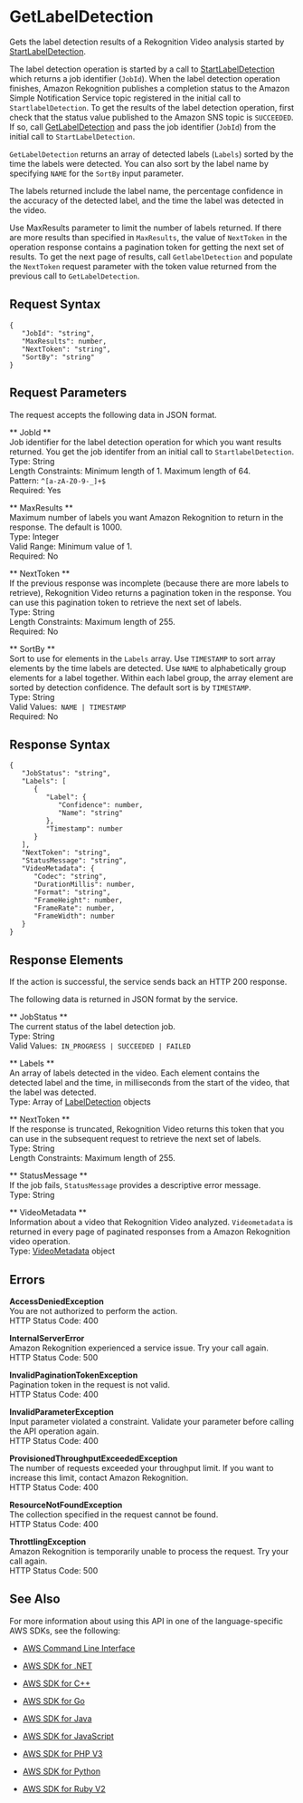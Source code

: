 # GetLabelDetection<a name="API_GetLabelDetection"></a>

Gets the label detection results of a Rekognition Video analysis started by [StartLabelDetection](API_StartLabelDetection.md)\. 

The label detection operation is started by a call to [StartLabelDetection](API_StartLabelDetection.md) which returns a job identifier \(`JobId`\)\. When the label detection operation finishes, Amazon Rekognition publishes a completion status to the Amazon Simple Notification Service topic registered in the initial call to `StartlabelDetection`\. To get the results of the label detection operation, first check that the status value published to the Amazon SNS topic is `SUCCEEDED`\. If so, call [GetLabelDetection](#API_GetLabelDetection) and pass the job identifier \(`JobId`\) from the initial call to `StartLabelDetection`\.

 `GetLabelDetection` returns an array of detected labels \(`Labels`\) sorted by the time the labels were detected\. You can also sort by the label name by specifying `NAME` for the `SortBy` input parameter\.

The labels returned include the label name, the percentage confidence in the accuracy of the detected label, and the time the label was detected in the video\.

Use MaxResults parameter to limit the number of labels returned\. If there are more results than specified in `MaxResults`, the value of `NextToken` in the operation response contains a pagination token for getting the next set of results\. To get the next page of results, call `GetlabelDetection` and populate the `NextToken` request parameter with the token value returned from the previous call to `GetLabelDetection`\.

## Request Syntax<a name="API_GetLabelDetection_RequestSyntax"></a>

```
{
   "JobId": "string",
   "MaxResults": number,
   "NextToken": "string",
   "SortBy": "string"
}
```

## Request Parameters<a name="API_GetLabelDetection_RequestParameters"></a>

The request accepts the following data in JSON format\.

 ** JobId **   
Job identifier for the label detection operation for which you want results returned\. You get the job identifer from an initial call to `StartlabelDetection`\.  
Type: String  
Length Constraints: Minimum length of 1\. Maximum length of 64\.  
Pattern: `^[a-zA-Z0-9-_]+$`   
Required: Yes

 ** MaxResults **   
Maximum number of labels you want Amazon Rekognition to return in the response\. The default is 1000\.  
Type: Integer  
Valid Range: Minimum value of 1\.  
Required: No

 ** NextToken **   
If the previous response was incomplete \(because there are more labels to retrieve\), Rekognition Video returns a pagination token in the response\. You can use this pagination token to retrieve the next set of labels\.   
Type: String  
Length Constraints: Maximum length of 255\.  
Required: No

 ** SortBy **   
Sort to use for elements in the `Labels` array\. Use `TIMESTAMP` to sort array elements by the time labels are detected\. Use `NAME` to alphabetically group elements for a label together\. Within each label group, the array element are sorted by detection confidence\. The default sort is by `TIMESTAMP`\.  
Type: String  
Valid Values:` NAME | TIMESTAMP`   
Required: No

## Response Syntax<a name="API_GetLabelDetection_ResponseSyntax"></a>

```
{
   "JobStatus": "string",
   "Labels": [ 
      { 
         "Label": { 
            "Confidence": number,
            "Name": "string"
         },
         "Timestamp": number
      }
   ],
   "NextToken": "string",
   "StatusMessage": "string",
   "VideoMetadata": { 
      "Codec": "string",
      "DurationMillis": number,
      "Format": "string",
      "FrameHeight": number,
      "FrameRate": number,
      "FrameWidth": number
   }
}
```

## Response Elements<a name="API_GetLabelDetection_ResponseElements"></a>

If the action is successful, the service sends back an HTTP 200 response\.

The following data is returned in JSON format by the service\.

 ** JobStatus **   
The current status of the label detection job\.  
Type: String  
Valid Values:` IN_PROGRESS | SUCCEEDED | FAILED` 

 ** Labels **   
An array of labels detected in the video\. Each element contains the detected label and the time, in milliseconds from the start of the video, that the label was detected\.   
Type: Array of [LabelDetection](API_LabelDetection.md) objects

 ** NextToken **   
If the response is truncated, Rekognition Video returns this token that you can use in the subsequent request to retrieve the next set of labels\.  
Type: String  
Length Constraints: Maximum length of 255\.

 ** StatusMessage **   
If the job fails, `StatusMessage` provides a descriptive error message\.  
Type: String

 ** VideoMetadata **   
Information about a video that Rekognition Video analyzed\. `Videometadata` is returned in every page of paginated responses from a Amazon Rekognition video operation\.  
Type: [VideoMetadata](API_VideoMetadata.md) object

## Errors<a name="API_GetLabelDetection_Errors"></a>

 **AccessDeniedException**   
You are not authorized to perform the action\.  
HTTP Status Code: 400

 **InternalServerError**   
Amazon Rekognition experienced a service issue\. Try your call again\.  
HTTP Status Code: 500

 **InvalidPaginationTokenException**   
Pagination token in the request is not valid\.  
HTTP Status Code: 400

 **InvalidParameterException**   
Input parameter violated a constraint\. Validate your parameter before calling the API operation again\.  
HTTP Status Code: 400

 **ProvisionedThroughputExceededException**   
The number of requests exceeded your throughput limit\. If you want to increase this limit, contact Amazon Rekognition\.  
HTTP Status Code: 400

 **ResourceNotFoundException**   
The collection specified in the request cannot be found\.  
HTTP Status Code: 400

 **ThrottlingException**   
Amazon Rekognition is temporarily unable to process the request\. Try your call again\.  
HTTP Status Code: 500

## See Also<a name="API_GetLabelDetection_SeeAlso"></a>

For more information about using this API in one of the language\-specific AWS SDKs, see the following:

+  [AWS Command Line Interface](http://docs.aws.amazon.com/goto/aws-cli/rekognition-2016-06-27/GetLabelDetection) 

+  [AWS SDK for \.NET](http://docs.aws.amazon.com/goto/DotNetSDKV3/rekognition-2016-06-27/GetLabelDetection) 

+  [AWS SDK for C\+\+](http://docs.aws.amazon.com/goto/SdkForCpp/rekognition-2016-06-27/GetLabelDetection) 

+  [AWS SDK for Go](http://docs.aws.amazon.com/goto/SdkForGoV1/rekognition-2016-06-27/GetLabelDetection) 

+  [AWS SDK for Java](http://docs.aws.amazon.com/goto/SdkForJava/rekognition-2016-06-27/GetLabelDetection) 

+  [AWS SDK for JavaScript](http://docs.aws.amazon.com/goto/AWSJavaScriptSDK/rekognition-2016-06-27/GetLabelDetection) 

+  [AWS SDK for PHP V3](http://docs.aws.amazon.com/goto/SdkForPHPV3/rekognition-2016-06-27/GetLabelDetection) 

+  [AWS SDK for Python](http://docs.aws.amazon.com/goto/boto3/rekognition-2016-06-27/GetLabelDetection) 

+  [AWS SDK for Ruby V2](http://docs.aws.amazon.com/goto/SdkForRubyV2/rekognition-2016-06-27/GetLabelDetection) 